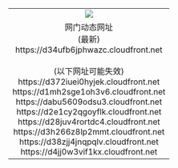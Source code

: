 ﻿<table>
  <tr></tr>
  <tr><td colspan=2 align=center><img src="https://d34ufb6jphwazc.cloudfront.net/Up/oGate.jpg" /></td></tr>
  <tr><td colspan=2 align=center>网门动态网址<br/>(最新)
<br>https://d34ufb6jphwazc.cloudfront.net
<br/><br/>(以下网址可能失效)
<br>https://d372iuei0hyjek.cloudfront.net
<br>https://d1mh2sge1oh3v6.cloudfront.net
<br>https://dabu5609odsu3.cloudfront.net
<br>https://d2e1cy2qgoyflk.cloudfront.net
<br>https://d28juv4rortdc4.cloudfront.net
<br>https://d3h266z8lp2mmt.cloudfront.net
<br>https://d38zjj4jnqpqlv.cloudfront.net
<br>https://d4jj0w3vif1kx.cloudfront.net
    </td>
  </tr>
</table>
